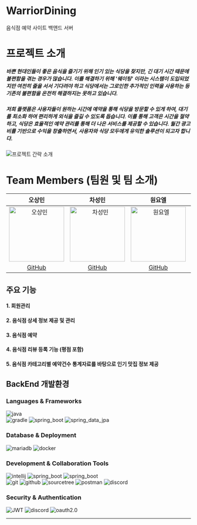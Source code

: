 # WarriorDining

음식점 예약 사이트 백앤드 서버

# 프로젝트 소개

##### 바쁜 현대인들이 좋은 음식을 즐기기 위해 인기 있는 식당을 찾지만, 긴 대기 시간 때문에 불편함을 겪는 경우가 많습니다. 이를 해결하기 위해 '웨이팅' 이라는 시스템이 도입되었지만 여전히 줄을 서서 기다려야 하고 식당에서는 그로인한 추가적인 인력을 사용하는 등 기존의 불편함을 온전히 해결하지는 못하고 있습니다.

##### 저희 플랫폼은 사용자들이 원하는 시간에 예약을 통해 식당을 방문할 수 있게 하여, 대기를 최소화 하여 편리하게 외식을 즐길 수 있도록 돕습니다. 이를 통해 고객은 시간을 절약하고, 식당은 효율적인 예약 관리를 통해 더 나은 서비스를 제공할 수 있습니다. 월간 광고비를 기반으로 수익을 창출하면서, 사용자와 식당 모두에게 유익한 솔루션이 되고자 합니다.

![프로젝트 간략 소개](https://github.com/user-attachments/assets/87474a67-8c15-4cb1-b768-f531109d49ec)

# Team Members (팀원 및 팀 소개)

|                                           오상민                                           |                                           차성민                                           |                                           원요엘                                           |                                           김은서                                           |
|:---------------------------------------------------------------------------------------:|:---------------------------------------------------------------------------------------:|:---------------------------------------------------------------------------------------:|:---------------------------------------------------------------------------------------:|
| <img src="https://avatars.githubusercontent.com/u/170058824?v=4" alt="오상민" width="150"> | <img src="https://avatars.githubusercontent.com/u/169964868?v=4" alt="차성민" width="150"> | <img src="https://avatars.githubusercontent.com/u/170058857?v=4" alt="원요엘" width="150"> | <img src="https://avatars.githubusercontent.com/u/170059046?v=4" alt="김은서" width="150"> |
|                           [GitHub](https://github.com/o-tao)                            |                         [GitHub](https://github.com/JJAJJAKIM)                          |                           [GitHub](https://github.com/myin98)                           |                          [GitHub](https://github.com/mirinaes)                          |

## 주요 기능

#### 1. 회원관리

#### 2. 음식점 상세 정보 제공 및 관리

#### 3. 음식점 예약

#### 4. 음식점 리뷰 등록 기능 (평점 포함)

#### 5. 음식점 카테고리별 예약건수 통계자료를 바탕으로 인기 맛집 정보 제공

## BackEnd 개발환경

### Languages & Frameworks

<img src="https://img.shields.io/badge/java-007396?style=for-the-badge&logo=java&logoColor=white" alt="java">
<br>
<img src="https://img.shields.io/badge/gradle-02303A?style=for-the-badge&logo=gradle&logoColor=white" alt="gradle">
<img src="https://img.shields.io/badge/spring_boot-6DB33F?style=for-the-badge&logo=springboot&logoColor=white" alt="spring_boot">
<img src="https://img.shields.io/badge/spring_data_jpa-6DB33F?style=for-the-badge&logo=spring&logoColor=white" alt="spring_data_jpa">
<br>

### Database & Deployment

<img src="https://img.shields.io/badge/mariadb-1F305F?style=for-the-badge&logo=mariadb&logoColor=white" alt="mariadb">
<img src="https://img.shields.io/badge/docker-2496ED?style=for-the-badge&logo=docker&logoColor=white" alt="docker">
<br>

### Development & Collaboration Tools

<img src="https://img.shields.io/badge/intellij_idea-000000?style=for-the-badge&logo=intellijidea&logoColor=white" alt="intellij"> 
<img src="https://img.shields.io/badge/eclipse_ide-2C2255?style=for-the-badge&logo=eclipseide&logoColor=white" alt="spring_boot">
<img src="https://img.shields.io/badge/Visual%20Studio%20Code-0078d7.svg?style=for-the-badge&logo=visual-studio-code&logoColor=white" alt="spring_boot">
<br>
<img src="https://img.shields.io/badge/git-%23F05033.svg?style=for-the-badge&logo=git&logoColor=white" alt="git">
<img src="https://img.shields.io/badge/github-%23121011.svg?style=for-the-badge&logo=github&logoColor=white" alt="github">
<img src="https://img.shields.io/badge/sourcetree-0052CC?style=for-the-badge&logo=sourcetree&logoColor=white" alt="sourcetree">
<img src="https://img.shields.io/badge/Postman-FF6C37?style=for-the-badge&logo=postman&logoColor=white" alt="postman">
<img src="https://img.shields.io/badge/Discord-%235865F2.svg?style=for-the-badge&logo=discord&logoColor=white" alt="discord">

### Security & Authentication

<img src="https://img.shields.io/badge/JWT-black?style=for-the-badge&logo=JSON%20web%20tokens" alt="JWT">
<img src="https://img.shields.io/badge/Spring_Security-%6DB33F.svg?style=for-the-badge&logo=SpringSecurity&logoColor=white" alt="discord">
<img src="https://img.shields.io/badge/oauth2.0-black?style=for-the-badge" alt="oauth2.0">

---

